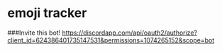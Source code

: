 # emoji tracker

###Invite this bot!
https://discordapp.com/api/oauth2/authorize?client_id=624386401735147531&permissions=1074265152&scope=bot
